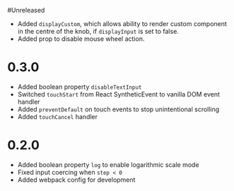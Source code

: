 #Unreleased
* Added `displayCustom`, which allows ability to render custom component in the centre of the knob, if `displayInput` is set to false.
* Added prop to disable mouse wheel action.

# 0.3.0
* Added boolean property `disableTextInput`
* Switched `touchStart` from React SyntheticEvent to vanilla DOM event handler
* Added `preventDefault` on touch events to stop unintentional scrolling
* Added `touchCancel` handler

# 0.2.0
* Added boolean property `log` to enable logarithmic scale mode
* Fixed input coercing when `step < 0`
* Added webpack config for development
